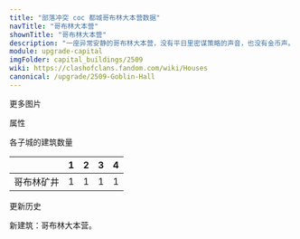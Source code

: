 ```yaml
---
title: "部落冲突 coc 都城哥布林大本营数据"
navTitle: "哥布林大本营"
shownTitle: "哥布林大本营"
description: "一座异常安静的哥布林大本营，没有平日里密谋策略的声音，也没有金币声。"
module: upgrade-capital
imgFolder: capital_buildings/2509
wiki: https://clashofclans.fandom.com/wiki/Houses
canonical: /upgrade/2509-Goblin-Hall
---
```


<UnitInfo :folder="$frontmatter.imgFolder" imgSrc="Goblin_Hall.png" :imgAlt="$frontmatter.navTitle" :description="$frontmatter.description" :isSmallImg="true" />

<SmallTitle>更多图片</SmallTitle>

<Panel>
    <UnitImgGroup :folder="$frontmatter.imgFolder">
        <UnitImg imgTitle="废墟" imgSrc="Goblin_Hall_Ruin.png" />
    </UnitImgGroup>
</Panel>

<SmallTitle>属性</SmallTitle>

<UnitProperties>
    <UnitProperty pKey="占地面积" pValue="3×3" />
    <UnitProperty pKey="判定面积" pValue="2×2" :isJudgeSquare="true" />
    <UnitProperty pKey="生命值" pValue="900" />
    <UnitProperty pKey="建造费用" pValue="1000" />
    <UnitProperty pKey="摧毁奖励" resourceType="Gold3" pValue="20" />
</UnitProperties>

<SmallTitle>各子城的建筑数量</SmallTitle>

<DistrictTable>

|            |   1   |   2   |   3   |   4   |
|     ---    |  ---  |  ---  |  ---  |  ---  |
|  哥布林矿井 |    1  |    1  |    1  |    1  |

</DistrictTable>

<SmallTitle>更新历史</SmallTitle>

<Timeline>
    <TimelineItem date="2023/10/09">
        <TimelineRow>新建筑：哥布林大本营。</TimelineRow>
    </TimelineItem>
    <TimelineItem :historyBottom="true" />
</Timeline>